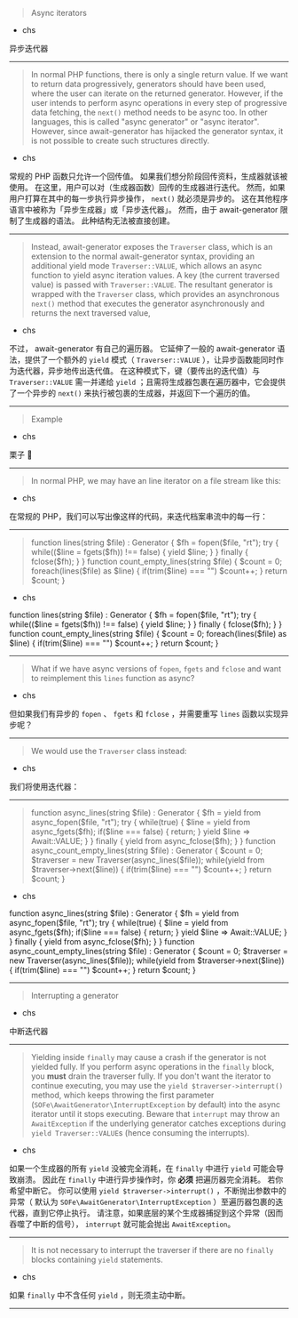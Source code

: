 > Async iterators
   * chs

异步迭代器

***
> In normal PHP functions, there is only a single return value\.
> If we want to return data progressively,
> generators should have been used,
> where the user can iterate on the returned generator\.
> However, if the user intends to perform async operations
> in every step of progressive data fetching,
> the `next()` method needs to be async too\.
> In other languages, this is called \"async generator\" or \"async iterator\"\.
> However, since await\-generator has hijacked the generator syntax,
> it is not possible to create such structures directly\.
   * chs

常规的 PHP 函数只允许一个回传值。
如果我们想分阶段回传资料，生成器就该被使用。
在这里，用户可以对（生成器函数）回传的生成器进行迭代。
然而，如果用户打算在其中的每一步执行异步操作， `next()` 就必须是异步的。
这在其他程序语言中被称为「异步生成器」或「异步迭代器」。
然而，由于 await\-generator 限制了生成器的语法。
此种结构无法被直接创建。

***
> Instead, await\-generator exposes the `Traverser` class,
> which is an extension to the normal await\-generator syntax,
> providing an additional yield mode `Traverser::VALUE`,
> which allows an async function to yield async iteration values\.
> A key \(the current traversed value\) is passed with `Traverser::VALUE`\.
> The resultant generator is wrapped with the `Traverser` class,
> which provides an asynchronous `next()` method that
> executes the generator asynchronously and returns the next traversed value,
   * chs

不过， await\-generator 有自己的遍历器。
它延伸了一般的 await\-generator 语法，提供了一个额外的 `yield` 模式（ `Traverser::VALUE` ），让异步函数能同时作为迭代器，异步地传出迭代值。
在这种模式下，键（要传出的迭代值）与 `Traverser::VALUE` 需一并递给 `yield` ；且需将生成器包裹在遍历器中，它会提供了一个异步的 `next()` 来执行被包裹的生成器，并返回下一个遍历的值。

***
> Example
   * chs

栗子 🌰

***
> In normal PHP, we may have an line iterator on a file stream like this\:
   * chs

在常规的 PHP，我们可以写出像这样的代码，来迭代档案串流中的每一行：

***
> function lines\(string \$file\) \: Generator \{&#10;&#9;\$fh \= fopen\(\$file, \"rt\"\)\;&#10;&#9;try \{&#10;&#9;&#9;while\(\(\$line \= fgets\(\$fh\)\) !\=\= false\) \{&#10;&#9;&#9;&#9;yield \$line\;&#10;&#9;&#9;\}&#10;&#9;\} finally \{&#10;&#9;&#9;fclose\(\$fh\)\;&#10;&#9;\}&#10;\}&#10;&#10;function count\_empty\_lines\(string \$file\) \{&#10;&#9;\$count \= 0\;&#10;&#9;foreach\(lines\(\$file\) as \$line\) \{&#10;&#9;&#9;if\(trim\(\$line\) \=\=\= \"\"\) \$count\+\+\;&#10;&#9;\}&#10;&#9;return \$count\;&#10;\}&#10;
   * chs

function lines\(string \$file\) \: Generator \{&#10;&#9;\$fh \= fopen\(\$file, \"rt\"\)\;&#10;&#9;try \{&#10;&#9;&#9;while\(\(\$line \= fgets\(\$fh\)\) !\=\= false\) \{&#10;&#9;&#9;&#9;yield \$line\;&#10;&#9;&#9;\}&#10;&#9;\} finally \{&#10;&#9;&#9;fclose\(\$fh\)\;&#10;&#9;\}&#10;\}&#10;&#10;function count\_empty\_lines\(string \$file\) \{&#10;&#9;\$count \= 0\;&#10;&#9;foreach\(lines\(\$file\) as \$line\) \{&#10;&#9;&#9;if\(trim\(\$line\) \=\=\= \"\"\) \$count\+\+\;&#10;&#9;\}&#10;&#9;return \$count\;&#10;\}&#10;

***
> What if we have async versions of `fopen`, `fgets` and `fclose`
> and want to reimplement this `lines` function as async?
   * chs

但如果我们有异步的 `fopen` 、 `fgets` 和 `fclose` ，并需要重写 `lines` 函数以实现异步呢？

***
> We would use the `Traverser` class instead\:
   * chs

我们将使用迭代器：

***
> function async\_lines\(string \$file\) \: Generator \{&#10;&#9;\$fh \= yield from async\_fopen\(\$file, \"rt\"\)\;&#10;&#9;try \{&#10;&#9;&#9;while\(true\) \{&#10;&#9;&#9;&#9;\$line \= yield from async\_fgets\(\$fh\)\;&#10;&#9;&#9;&#9;if\(\$line \=\=\= false\) \{&#10;&#9;&#9;&#9;&#9;return\;&#10;&#9;&#9;&#9;\}&#10;&#9;&#9;&#9;yield \$line \=\> Await\:\:VALUE\;&#10;&#9;&#9;\}&#10;&#9;\} finally \{&#10;&#9;&#9;yield from async\_fclose\(\$fh\)\;&#10;&#9;\}&#10;\}&#10;&#10;function async\_count\_empty\_lines\(string \$file\) \: Generator \{&#10;&#9;\$count \= 0\;&#10;&#10;&#9;\$traverser \= new Traverser\(async\_lines\(\$file\)\)\;&#10;&#9;while\(yield from \$traverser\-\>next\(\$line\)\) \{&#10;&#9;&#9;if\(trim\(\$line\) \=\=\= \"\"\) \$count\+\+\;&#10;&#9;\}&#10;&#10;&#9;return \$count\;&#10;\}&#10;
   * chs

function async\_lines\(string \$file\) \: Generator \{&#10;&#9;\$fh \= yield from async\_fopen\(\$file, \"rt\"\)\;&#10;&#9;try \{&#10;&#9;&#9;while\(true\) \{&#10;&#9;&#9;&#9;\$line \= yield from async\_fgets\(\$fh\)\;&#10;&#9;&#9;&#9;if\(\$line \=\=\= false\) \{&#10;&#9;&#9;&#9;&#9;return\;&#10;&#9;&#9;&#9;\}&#10;&#9;&#9;&#9;yield \$line \=\> Await\:\:VALUE\;&#10;&#9;&#9;\}&#10;&#9;\} finally \{&#10;&#9;&#9;yield from async\_fclose\(\$fh\)\;&#10;&#9;\}&#10;\}&#10;&#10;function async\_count\_empty\_lines\(string \$file\) \: Generator \{&#10;&#9;\$count \= 0\;&#10;&#10;&#9;\$traverser \= new Traverser\(async\_lines\(\$file\)\)\;&#10;&#9;while\(yield from \$traverser\-\>next\(\$line\)\) \{&#10;&#9;&#9;if\(trim\(\$line\) \=\=\= \"\"\) \$count\+\+\;&#10;&#9;\}&#10;&#10;&#9;return \$count\;&#10;\}&#10;

***
> Interrupting a generator
   * chs

中断迭代器

***
> Yielding inside `finally` may cause a crash
> if the generator is not yielded fully\.
> If you perform async operations in the `finally` block,
> you __must__ drain the traverser fully\.
> If you don\'t want the iterator to continue executing,
> you may use the `yield $traverser->interrupt()` method,
> which keeps throwing the first parameter
> \(`SOFe\AwaitGenerator\InterruptException` by default\)
> into the async iterator until it stops executing\.
> Beware that `interrupt` may throw an `AwaitException`
> if the underlying generator catches exceptions during `yield Traverser::VALUE`s
> \(hence consuming the interrupts\)\.
   * chs

如果一个生成器的所有 `yield` 没被完全消耗，在 `finally` 中进行 `yield` 可能会导致崩溃。
因此在 `finally` 中进行异步操作时，你 __必须__ 把遍历器完全消耗。
若你希望中断它。
你可以使用 `yield $traverser->interrupt()` ，不断抛出参数中的异常（ 默认为 `SOFe\AwaitGenerator\InterruptException` ）至遍历器包裹的迭代器，直到它停止执行。
请注意，如果底层的某个生成器捕捉到这个异常（因而吞噬了中断的信号）， `interrupt` 就可能会抛出 `AwaitException`。

***
> It is not necessary to interrupt the traverser
> if there are no `finally` blocks containing `yield` statements\.
   * chs

如果 `finally` 中不含任何 `yield` ，则无须主动中断。

***